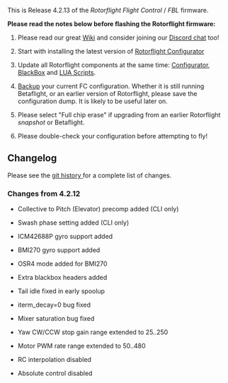 This is Release 4.2.13 of the _Rotorflight Flight Control_ / _FBL_ firmware.

__Please read the notes below before flashing the Rotorflight firmware:__

1. Please read our great [Wiki](https://github.com/rotorflight/rotorflight/wiki) and consider joining our [Discord chat](https://discord.gg/FyfMF4RwSA) too!

2. Start with installing the latest version of [Rotorflight Configurator](https://github.com/rotorflight/rotorflight-configurator/releases)

3. Update all Rotorflight components at the same time: [Configurator](https://github.com/rotorflight/rotorflight-configurator/releases), [BlackBox](https://github.com/rotorflight/rotorflight-blackbox/releases) and [LUA Scripts](https://github.com/rotorflight/rotorflight-lua-scripts/releases).

4. [Backup](https://github.com/rotorflight/rotorflight/wiki/Back-up-and-restore) your current FC configuration. Whether it is still running Betaflight, or an earlier version of Rotorflight, please save the configuration dump. It is likely to be useful later on.

5. Please select "Full chip erase" if upgrading from an earlier Rotorflight _snapshot_ or Betaflight.

6. Please double-check your configuration before attempting to fly!


## Changelog

Please see the [git history ](https://github.com/rotorflight/rotorflight-firmware/commits/master)for a complete list of changes.


### Changes from 4.2.12

- Collective to Pitch (Elevator) precomp added (CLI only)

- Swash phase setting added (CLI only)

- ICM42688P gyro support added

- BMI270 gyro support added

- OSR4 mode added for BMI270

- Extra blackbox headers added

- Tail idle fixed in early spoolup

- iterm_decay=0 bug fixed

- Mixer saturation bug fixed

- Yaw CW/CCW stop gain range extended to 25..250

- Motor PWM rate range extended to 50..480

- RC interpolation disabled

- Absolute control disabled

